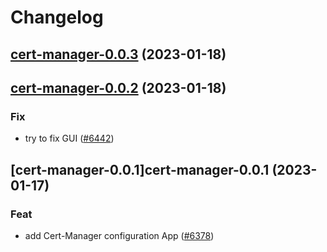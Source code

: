 # Changelog



## [cert-manager-0.0.3](https://github.com/truecharts/charts/compare/cert-manager-0.0.2...cert-manager-0.0.3) (2023-01-18)




## [cert-manager-0.0.2](https://github.com/truecharts/charts/compare/cert-manager-0.0.1...cert-manager-0.0.2) (2023-01-18)

### Fix

- try to fix GUI ([#6442](https://github.com/truecharts/charts/issues/6442))
  
  


## [cert-manager-0.0.1]cert-manager-0.0.1 (2023-01-17)

### Feat

- add Cert-Manager configuration App ([#6378](https://github.com/truecharts/charts/issues/6378))
  
  